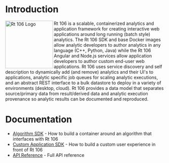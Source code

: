 # Introduction
<img src="https://github.com/rt106/rt106.github.io/raw/master/rt106.png" width="150"  title="Rt 106 Logo" align="left"> Rt 106 is a scalable, containerized analytics and application framework for creating interactive web applications around long running (batch style) analytics. The Rt 106 SDK and base Docker images allow analytic developers to author analytics in any language (C++, Python, Java) while the Rt 106 Angular and Node.js services allow application developers to author custom end-user web applications. Rt 106 uses service discovery and self description to dynamically add (and remove) analytics and their UI's to applications, analytic specific job queues for scaling analytic executions, and an abstract REST interface to a bulk datastore to deploy in a variety of environments (desktop, cloud). Rt 106 provides a data model that separates source/primary data from result/derived data and analytic execution provenance so analytic results can be documented and reproduced.

# Documentation
* [Algorithm SDK](ALGORITHM_SDK.md) - How to build a container around an algorithm that interfaces with Rt 106
* [Custom Application SDK](CUSTOM_APPLICATION_SDK.md) - How to build a custom user experience in front of Rt 106
* [API Reference](REFERENCE.md) - Full API reference
